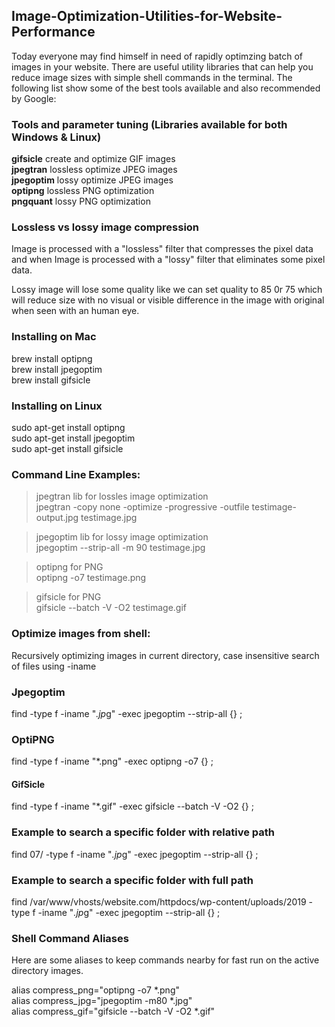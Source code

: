 ## Image-Optimization-Utilities-for-Website-Performance
Today everyone may find himself in need of rapidly optimzing batch of images in your website. There are useful utility libraries that can help you reduce image sizes with simple shell commands in the terminal. The following list show some of the best tools available and also recommended by Google:

### Tools and parameter tuning (Libraries available for both Windows & Linux)

<strong>gifsicle</strong> 	create and optimize GIF images<br />
<strong>jpegtran</strong> 	lossless optimize JPEG images<br />
<strong>jpegoptim</strong>       lossy optimize JPEG images<br />
<strong>optipng</strong> 	lossless PNG optimization<br />
<strong>pngquant</strong> 	lossy PNG optimization<br />

### Lossless vs lossy image compression

Image is processed with a "lossless" filter that compresses the pixel data and when Image is processed with a "lossy" filter that eliminates some pixel data.

Lossy image will lose some quality like we can set quality to 85 0r 75 which will reduce size with no visual or visible difference in the image with original when seen with an human eye.

### Installing on Mac

brew install optipng<br />
brew install jpegoptim<br />
brew install gifsicle<br />

### Installing on Linux

sudo apt-get install optipng<br />
sudo apt-get install jpegoptim<br />
sudo apt-get install gifsicle<br />

### Command Line Examples:

> jpegtran lib for lossles image optimization<br />
jpegtran -copy none -optimize -progressive -outfile testimage-output.jpg testimage.jpg

> jpegoptim lib for lossy image optimization<br />
jpegoptim --strip-all -m 90 testimage.jpg

> optipng for PNG<br />
optipng -o7 testimage.png

> gifsicle for PNG<br />
gifsicle --batch -V -O2 testimage.gif

### Optimize images from shell:
Recursively optimizing images in current directory, case insensitive search of files using -iname

### Jpegoptim
find -type f -iname "*.jp*g" -exec jpegoptim --strip-all {} \;

### OptiPNG
find -type f -iname "*.png" -exec optipng -o7 {} \;

#### GifSicle
find -type f -iname "*.gif" -exec gifsicle --batch -V -O2 {} \;

### Example to search a specific folder with relative path
find 07/ -type f -iname "*.jp*g" -exec jpegoptim --strip-all {} \;

### Example to search a specific folder with full path
find /var/www/vhosts/website.com/httpdocs/wp-content/uploads/2019 -type f -iname "*.jp*g" -exec jpegoptim --strip-all {} \;


### Shell Command Aliases
Here are some aliases to keep commands nearby for fast run on the active directory images.

alias compress_png="optipng -o7 *.png"<br />
alias compress_jpg="jpegoptim -m80 *.jpg"<br />
alias compress_gif="gifsicle --batch -V -O2 *.gif"<br />
